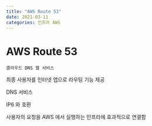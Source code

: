 ```yaml
---
title: "AWS Route 53"
date: 2021-03-11
categories: 인프라 AWS
---
```


# AWS Route 53

    클라우드 DNS 웹 서비스

최종 사용자를 인터넷 앱으로 라우팅 기능 제공

DNS 서비스

IP6 와 호환

사용자의 요청을 AWS 에서 실행하는 인프라에 효과적으로 연결함
